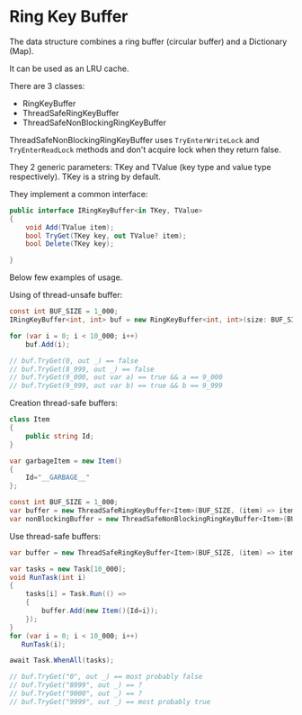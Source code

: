 # Ring Key Buffer

The data structure combines a ring buffer (circular buffer) and a Dictionary (Map).

It can be used as an LRU cache.

There are 3 classes:

* RingKeyBuffer
* ThreadSafeRingKeyBuffer
* ThreadSafeNonBlockingRingKeyBuffer

ThreadSafeNonBlockingRingKeyBuffer uses `TryEnterWriteLock` and `TryEnterReadLock` methods and don't acquire lock when they return false.

They 2 generic parameters: TKey and TValue (key type and value type respectively). 
TKey is a string by default.

They implement a common interface:

```csharp
public interface IRingKeyBuffer<in TKey, TValue>
{
    void Add(TValue item);
    bool TryGet(TKey key, out TValue? item);
    bool Delete(TKey key);

}
```

Below few examples of usage.

Using of thread-unsafe buffer:

```csharp
const int BUF_SIZE = 1_000;
IRingKeyBuffer<int, int> buf = new RingKeyBuffer<int, int>(size: BUF_SIZE, getKey: i => i, garbageItem: -1);

for (var i = 0; i < 10_000; i++)
    buf.Add(i);

// buf.TryGet(0, out _) == false
// buf.TryGet(8_999, out _) == false
// buf.TryGet(9_000, out var a) == true && a == 9_000
// buf.TryGet(9_999, out var b) == true && b == 9_999

```

Creation thread-safe buffers:

```csharp
class Item
{
    public string Id;
}

var garbageItem = new Item()
{
    Id="__GARBAGE__"
};

const int BUF_SIZE = 1_000;
var buffer = new ThreadSafeRingKeyBuffer<Item>(BUF_SIZE, (item) => item.Id, garbageItem);
var nonBlockingBuffer = new ThreadSafeNonBlockingRingKeyBuffer<Item>(BUF_SIZE, (item) => item.Id, garbageItem);
```

Use thread-safe buffers:

```csharp
var buffer = new ThreadSafeRingKeyBuffer<Item>(BUF_SIZE, (item) => item.Id, garbageItem);

var tasks = new Task[10_000];
void RunTask(int i)
{
    tasks[i] = Task.Run(() =>
    {
        buffer.Add(new Item(){Id=i});
    });
}
for (var i = 0; i < 10_000; i++)
   RunTask(i);

await Task.WhenAll(tasks);

// buf.TryGet("0", out _) == most probably false 
// buf.TryGet("8999", out _) == ?
// buf.TryGet("9000", out _) == ?
// buf.TryGet("9999", out _) == most probably true
```

